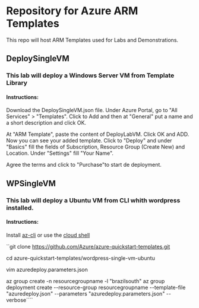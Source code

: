 # Repository for Azure ARM Templates
This repo will host ARM Templates used for Labs and Demonstrations.

## DeploySingleVM
### This lab will deploy a Windows Server VM from Template Library
#### Instructions: 
Download the DeploySingleVM.json file. Under Azure Portal, go to "All Services" > "Templates". Click to Add and then at "General" put a name and a short description and click OK.

At "ARM Template", paste the content of DeployLabVM. Click OK and ADD. Now you can see your added template. Click to "Deploy" and under "Basics" fill the fields of Subscription, Resource Group (Create New) and Location. Under "Settings" fill "Your Name". 

Agree the terms and click to "Purchase"to start de deployment.

## WPSingleVM
### This lab will deploy a Ubuntu VM from CLI whith wordpress installed.
#### Instructions:

Install [az-cli](https://docs.microsoft.com/en-us/cli/azure/) or use the [cloud shell](https://azure.microsoft.com/en-us/features/cloud-shell/)

``git clone https://github.com/Azure/azure-quickstart-templates.git

cd azure-quickstart-templates/wordpress-single-vm-ubuntu

vim azuredeploy.parameters.json

az group create -n resourcegroupname -l "brazilsouth"
az group deployment create --resource-group resourcegroupname --template-file "azuredeploy.json" --parameters "azuredeploy.parameters.json" --verbose````




